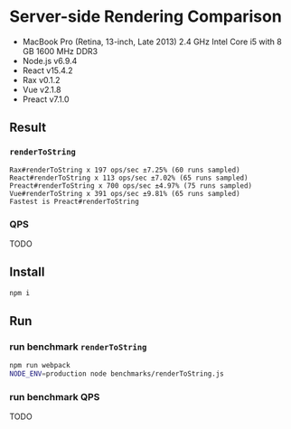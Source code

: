 # Server-side Rendering Comparison

- MacBook Pro (Retina, 13-inch, Late 2013) 2.4 GHz Intel Core i5 with 8 GB 1600 MHz DDR3
- Node.js v6.9.4
- React v15.4.2
- Rax v0.1.2
- Vue v2.1.8 
- Preact v7.1.0

## Result

### `renderToString`

```
Rax#renderToString x 197 ops/sec ±7.25% (60 runs sampled)
React#renderToString x 113 ops/sec ±7.02% (65 runs sampled)
Preact#renderToString x 700 ops/sec ±4.97% (75 runs sampled)
Vue#renderToString x 391 ops/sec ±9.81% (65 runs sampled)
Fastest is Preact#renderToString
```

### QPS

TODO

## Install

```bash
npm i
```

## Run

### run benchmark `renderToString`

```bash
npm run webpack
NODE_ENV=production node benchmarks/renderToString.js
```

### run benchmark QPS

TODO
